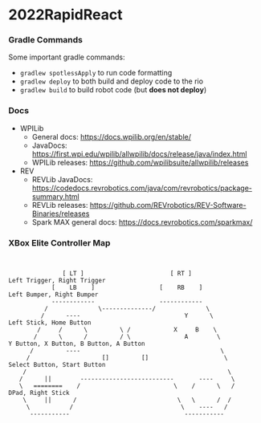 # 2022RapidReact

### Gradle Commands

Some important gradle commands:

- `gradlew spotlessApply` to run code formatting
- `gradlew deploy` to both build and deploy code to the rio
- `gradlew build` to build robot code (but **does not deploy**)

### Docs

- WPILib
  - General docs: https://docs.wpilib.org/en/stable/
  - JavaDocs: https://first.wpi.edu/wpilib/allwpilib/docs/release/java/index.html
  - WPILib releases: https://github.com/wpilibsuite/allwpilib/releases
- REV
  - REVLib JavaDocs: https://codedocs.revrobotics.com/java/com/revrobotics/package-summary.html
  - REVLib releases: https://github.com/REVrobotics/REV-Software-Binaries/releases
  - Spark MAX general docs: https://docs.revrobotics.com/sparkmax/

### XBox Elite Controller Map

```


               [ LT ]                        [ RT ]                  Left Trigger, Right Trigger
            [    LB    ]                  [    RB    ]               Left Bumper, Right Bumper
            ------------                  ------------
          /              \--------------/              \
         /      ----                             Y      \             Left Stick, Home Button
        /     /      \         \ /            X     B    \
       /      \      /         / \               A        \           Y Button, X Button, B Button, A Button
      /         ----                                       \
     /                    []         []                     \         Select Button, Start Button
    /                                                        \
   /      ||        --------------------------       ----     \
   \   ========    /                          \    /      \   /       DPad, Right Stick
    \     ||      /                            \   \      /  /
     \           /                              \    ----   /
      -----------                                -----------

```
